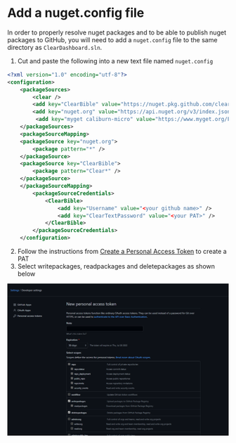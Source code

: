 # Add a nuget.config file

In order to properly resolve nuget packages and to be able to publish nuget packages to GitHub,
you will need to add a `nuget.config` file to the same directory as `ClearDashboard.sln`.

1.  Cut and paste the following into a new text file named `nuget.config`

``` XML
<?xml version="1.0" encoding="utf-8"?>
<configuration>
    <packageSources>
        <clear />
        <add key="ClearBible" value="https://nuget.pkg.github.com/clear-bible/index.json" />
        <add key="nuget.org" value="https://api.nuget.org/v3/index.json" />
         <add key="myget caliburn-micro" value="https://www.myget.org/F/caliburn-micro-builds/api/v3/index.json" />
    </packageSources>
    <packageSourceMapping>
    <packageSource key="nuget.org">
        <package pattern="*" />
    </packageSource>
    <packageSource key="ClearBible">
        <package pattern="Clear*" />
    </packageSource>
    </packageSourceMapping>
        <packageSourceCredentials>
            <ClearBible>
                <add key="Username" value="<your github name>" />
                <add key="ClearTextPassword" value="<your PAT>" />
            </ClearBible>
        </packageSourceCredentials>
    </configuration>
```

2. Follow the instructions from [Create a Personal Access Token](https://docs.github.com/en/authentication/keeping-your-account-and-data-secure/creating-a-personal-access-token) to create a PAT
3. Select writepackages, readpackages and deletepackages as shown below

![GitHub PAT](documentation-images/GithubNugetPat.png)
